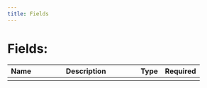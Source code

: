 ```yaml
---
title: Fields
---
```


# Fields:

<table><thead><tr><th>Name</th><th width="215">Description</th><th>Type</th><th>Required</th></tr></thead><tbody><tr><td></td><td></td><td></td><td></td></tr></tbody></table>
